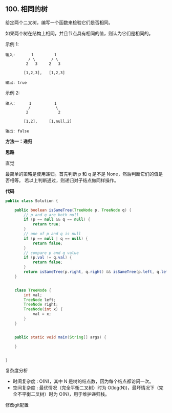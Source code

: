 ## 100. 相同的树

给定两个二叉树，编写一个函数来检验它们是否相同。

如果两个树在结构上相同，并且节点具有相同的值，则认为它们是相同的。

示例 1:

```
输入:       1         1
          / \       / \
         2   3     2   3

        [1,2,3],   [1,2,3]

输出: true
```

示例 2:

```
输入:      1          1
          /           \
         2             2

        [1,2],     [1,null,2]

输出: false
```


**方法一：递归**

**思路**

直觉

最简单的策略是使用递归。首先判断 p 和 q 是不是 None，然后判断它们的值是否相等。
若以上判断通过，则递归对子结点做同样操作。

**代码**

```java
public class Solution {

    public boolean isSameTree(TreeNode p, TreeNode q) {
        // p and q are both null
        if (p == null && q == null) {
            return true;
        }
        // one of p and q is null
        if (p == null | q == null) {
            return false;
        }
        // compare p and q value
        if (p.val != q.val) {
            return false;
        }
        return isSameTree(p.right, q.right) && isSameTree(p.left, q.left);
    }


    class TreeNode {
        int val;
        TreeNode left;
        TreeNode right;
        TreeNode(int x) {
            val = x;
        }
    }


    public static void main(String[] args) {

    }


}

```

复杂度分析

- 时间复杂度 : O(N)，其中 N 是树的结点数，因为每个结点都访问一次。
- 空间复杂度 : 最优情况（完全平衡二叉树）时为 O(log(N))，最坏情况下（完全不平衡二叉树）时为 O(N)，用于维护递归栈。

修改git配置






























